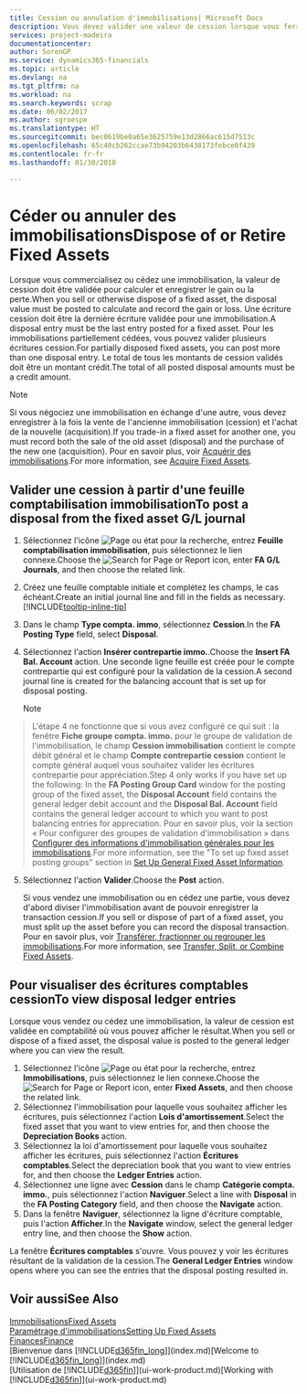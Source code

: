 ```yaml
---
title: Cession ou annulation d'immobilisations| Microsoft Docs
description: Vous devez valider une valeur de cession lorsque vous ferraillez, vendez, ou annulez une immobilisation.
services: project-madeira
documentationcenter: 
author: SorenGP
ms.service: dynamics365-financials
ms.topic: article
ms.devlang: na
ms.tgt_pltfrm: na
ms.workload: na
ms.search.keywords: scrap
ms.date: 06/02/2017
ms.author: sgroespe
ms.translationtype: HT
ms.sourcegitcommit: bec0619be0a65e3625759e13d2866ac615d7513c
ms.openlocfilehash: 65c40cb262ccae73b94203b6438173febce0f439
ms.contentlocale: fr-fr
ms.lasthandoff: 01/30/2018

---
```

# <a name="dispose-of-or-retire-fixed-assets"></a><span data-ttu-id="ae39a-103">Céder ou annuler des immobilisations</span><span class="sxs-lookup"><span data-stu-id="ae39a-103">Dispose of or Retire Fixed Assets</span></span>
<span data-ttu-id="ae39a-104">Lorsque vous commercialisez ou cédez une immobilisation, la valeur de cession doit être validée pour calculer et enregistrer le gain ou la perte.</span><span class="sxs-lookup"><span data-stu-id="ae39a-104">When you sell or otherwise dispose of a fixed asset, the disposal value must be posted to calculate and record the gain or loss.</span></span> <span data-ttu-id="ae39a-105">Une écriture cession doit être la dernière écriture validée pour une immobilisation.</span><span class="sxs-lookup"><span data-stu-id="ae39a-105">A disposal entry must be the last entry posted for a fixed asset.</span></span> <span data-ttu-id="ae39a-106">Pour les immobilisations partiellement cédées, vous pouvez valider plusieurs écritures cession.</span><span class="sxs-lookup"><span data-stu-id="ae39a-106">For partially disposed fixed assets, you can post more than one disposal entry.</span></span> <span data-ttu-id="ae39a-107">Le total de tous les montants de cession validés doit être un montant crédit.</span><span class="sxs-lookup"><span data-stu-id="ae39a-107">The total of all posted disposal amounts must be a credit amount.</span></span>  

> [!NOTE]  
>   <span data-ttu-id="ae39a-108">Si vous négociez une immobilisation en échange d'une autre, vous devez enregistrer à la fois la vente de l'ancienne immobilisation (cession) et l'achat de la nouvelle (acquisition).</span><span class="sxs-lookup"><span data-stu-id="ae39a-108">If you trade-in a fixed asset for another one, you must record both the sale of the old asset (disposal) and the purchase of the new one (acquisition).</span></span> <span data-ttu-id="ae39a-109">Pour en savoir plus, voir [Acquérir des immobilisations](fa-how-acquire.md).</span><span class="sxs-lookup"><span data-stu-id="ae39a-109">For more information, see [Acquire Fixed Assets](fa-how-acquire.md).</span></span>  

## <a name="to-post-a-disposal-from-the-fixed-asset-gl-journal"></a><span data-ttu-id="ae39a-110">Valider une cession à partir d'une feuille comptabilisation immobilisation</span><span class="sxs-lookup"><span data-stu-id="ae39a-110">To post a disposal from the fixed asset G/L journal</span></span>
1. <span data-ttu-id="ae39a-111">Sélectionnez l'icône ![Page ou état pour la recherche](media/ui-search/search_small.png "icône Page ou état pour la recherche"), entrez **Feuille comptabilisation immobilisation**, puis sélectionnez le lien connexe.</span><span class="sxs-lookup"><span data-stu-id="ae39a-111">Choose the ![Search for Page or Report](media/ui-search/search_small.png "Search for Page or Report icon") icon, enter **FA G/L Journals**, and then choose the related link.</span></span>  
2. <span data-ttu-id="ae39a-112">Créez une feuille comptable initiale et complétez les champs, le cas échéant.</span><span class="sxs-lookup"><span data-stu-id="ae39a-112">Create an initial journal line and fill in the fields as necessary.</span></span> [!INCLUDE[tooltip-inline-tip](includes/tooltip-inline-tip_md.md)]  
3. <span data-ttu-id="ae39a-113">Dans le champ **Type compta. immo**, sélectionnez **Cession**.</span><span class="sxs-lookup"><span data-stu-id="ae39a-113">In the **FA Posting Type** field, select **Disposal**.</span></span>  
4. <span data-ttu-id="ae39a-114">Sélectionnez l'action **Insérer contrepartie immo.**.</span><span class="sxs-lookup"><span data-stu-id="ae39a-114">Choose the **Insert FA Bal. Account** action.</span></span> <span data-ttu-id="ae39a-115">Une seconde ligne feuille est créée pour le compte contrepartie qui est configuré pour la validation de la cession.</span><span class="sxs-lookup"><span data-stu-id="ae39a-115">A second journal line is created for the balancing account that is set up for disposal posting.</span></span>  

    > [!NOTE]  
>   <span data-ttu-id="ae39a-116">L'étape 4 ne fonctionne que si vous avez configuré ce qui suit : la fenêtre **Fiche groupe compta. immo.** pour le groupe de validation de l'immobilisation, le champ **Cession immobilisation** contient le compte débit général et le champ **Compte contrepartie cession** contient le compte général auquel vous souhaitez valider les écritures contrepartie pour appréciation.</span><span class="sxs-lookup"><span data-stu-id="ae39a-116">Step 4 only works if you have set up the following: In the **FA Posting Group Card** window for the posting group of the fixed asset, the **Disposal Account** field contains the general ledger debit account and the **Disposal Bal. Account** field contains the general ledger account to which you want to post balancing entries for appreciation.</span></span> <span data-ttu-id="ae39a-117">Pour en savoir plus, voir la section « Pour configurer des groupes de validation d'immobilisation » dans [Configurer des informations d'immobilisation générales pour les immobilisations](fa-how-setup-general.md).</span><span class="sxs-lookup"><span data-stu-id="ae39a-117">For more information, see the "To set up fixed asset posting groups" section in [Set Up General Fixed Asset Information](fa-how-setup-general.md).</span></span>  
5. <span data-ttu-id="ae39a-118">Sélectionnez l'action **Valider**.</span><span class="sxs-lookup"><span data-stu-id="ae39a-118">Choose the **Post** action.</span></span>  

    <span data-ttu-id="ae39a-119">Si vous vendez une immobilisation ou en cédez une partie, vous devez d'abord diviser l'immobilisation avant de pouvoir enregistrer la transaction cession.</span><span class="sxs-lookup"><span data-stu-id="ae39a-119">If you sell or dispose of part of a fixed asset, you must split up the asset before you can record the disposal transaction.</span></span> <span data-ttu-id="ae39a-120">Pour en savoir plus, voir [Transférer, fractionner ou regrouper les immobilisations](fa-how-trans-split-combine.md).</span><span class="sxs-lookup"><span data-stu-id="ae39a-120">For more information, see [Transfer, Split, or Combine Fixed Assets](fa-how-trans-split-combine.md).</span></span>  

## <a name="to-view-disposal-ledger-entries"></a><span data-ttu-id="ae39a-121">Pour visualiser des écritures comptables cession</span><span class="sxs-lookup"><span data-stu-id="ae39a-121">To view disposal ledger entries</span></span>
<span data-ttu-id="ae39a-122">Lorsque vous vendez ou cédez une immobilisation, la valeur de cession est validée en comptabilité où vous pouvez afficher le résultat.</span><span class="sxs-lookup"><span data-stu-id="ae39a-122">When you sell or dispose of a fixed asset, the disposal value is posted to the general ledger where you can view the result.</span></span>  

1. <span data-ttu-id="ae39a-123">Sélectionnez l'icône ![Page ou état pour la recherche](media/ui-search/search_small.png "icône Page ou état pour la recherche"), entrez **Immobilisations**, puis sélectionnez le lien connexe.</span><span class="sxs-lookup"><span data-stu-id="ae39a-123">Choose the ![Search for Page or Report](media/ui-search/search_small.png "Search for Page or Report icon") icon, enter **Fixed Assets**, and then choose the related link.</span></span>  
2. <span data-ttu-id="ae39a-124">Sélectionnez l'immobilisation pour laquelle vous souhaitez afficher les écritures, puis sélectionnez l'action **Lois d'amortissement**.</span><span class="sxs-lookup"><span data-stu-id="ae39a-124">Select the fixed asset that you want to view entries for, and then choose the **Depreciation Books** action.</span></span>  
3. <span data-ttu-id="ae39a-125">Sélectionnez la loi d'amortissement pour laquelle vous souhaitez afficher les écritures, puis sélectionnez l'action **Écritures comptables**.</span><span class="sxs-lookup"><span data-stu-id="ae39a-125">Select the depreciation book that you want to view entries for, and then choose the **Ledger Entries** action.</span></span>  
4. <span data-ttu-id="ae39a-126">Sélectionnez une ligne avec **Cession** dans le champ **Catégorie compta. immo.**, puis sélectionnez l'action **Naviguer**.</span><span class="sxs-lookup"><span data-stu-id="ae39a-126">Select a line with **Disposal** in the **FA Posting Category** field, and then choose the **Navigate** action.</span></span>  
5. <span data-ttu-id="ae39a-127">Dans la fenêtre **Naviguer**, sélectionnez la ligne d'écriture comptable, puis l'action **Afficher**.</span><span class="sxs-lookup"><span data-stu-id="ae39a-127">In the **Navigate** window, select the general ledger entry line, and then choose the **Show** action.</span></span>  

<span data-ttu-id="ae39a-128">La fenêtre **Écritures comptables** s'ouvre. Vous pouvez y voir les écritures résultant de la validation de la cession.</span><span class="sxs-lookup"><span data-stu-id="ae39a-128">The **General Ledger Entries** window opens where you can see the entries that the disposal posting resulted in.</span></span>  

## <a name="see-also"></a><span data-ttu-id="ae39a-129">Voir aussi</span><span class="sxs-lookup"><span data-stu-id="ae39a-129">See Also</span></span>
[<span data-ttu-id="ae39a-130">Immobilisations</span><span class="sxs-lookup"><span data-stu-id="ae39a-130">Fixed Assets</span></span>](fa-manage.md)  
[<span data-ttu-id="ae39a-131">Paramétrage d'immobilisations</span><span class="sxs-lookup"><span data-stu-id="ae39a-131">Setting Up Fixed Assets</span></span>](fa-setup.md)  
[<span data-ttu-id="ae39a-132">Finances</span><span class="sxs-lookup"><span data-stu-id="ae39a-132">Finance</span></span>](finance.md)  
<span data-ttu-id="ae39a-133">[Bienvenue dans [!INCLUDE[d365fin_long](includes/d365fin_long_md.md)]](index.md)</span><span class="sxs-lookup"><span data-stu-id="ae39a-133">[Welcome to [!INCLUDE[d365fin_long](includes/d365fin_long_md.md)]](index.md)</span></span>  
<span data-ttu-id="ae39a-134">[Utilisation de [!INCLUDE[d365fin](includes/d365fin_md.md)]](ui-work-product.md)</span><span class="sxs-lookup"><span data-stu-id="ae39a-134">[Working with [!INCLUDE[d365fin](includes/d365fin_md.md)]](ui-work-product.md)</span></span>


